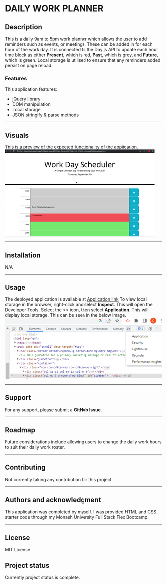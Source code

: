 # DAILY WORK PLANNER

## Description
This is a daily 9am to 5pm work planner which allows the user to add reminders such as events, or meetings. These can be added in for each hour of the work day. It is connected to the Day.js API to update each hour time block as either **Present**, which is red, **Past**, which is grey, and **Future**, which is green. Local storage is utilised to ensure that any reminders added persist on page reload.

### Features
This application features:
- jQuery library
- DOM manipulation
- Local storage
- JSON stringify & parse methods

---

## Visuals
This is a preview of the expected functionality of the application.
![Application Sample](./assets/images/05-third-party-apis-homework-demo.gif)

---

## Installation
N/A

---

## Usage
The deployed application is available at [Application link](https://christinelea.github.io/Daily-Work_planner/)
To view local storage in the browser, right-click and select **Inspect**. This will open the Developer Tools. Select the >> icon, then select **Application**. This will display local storage. This can be seen in the below image.
![Where to find local storage in the browser](./assets/images/dev-tool-one.png)

---

## Support
For any support, please submit a **GitHub Issue**.

---

## Roadmap
Future considerations include allowing users to change the daily work hours to suit their daily work roster. 

---

## Contributing
Not currently taking any contribution for this project.

---

## Authors and acknowledgment
This application was completed by myself. I was provided HTML and CSS starter code through my Monash University Full Stack Flex Bootcamp.

---

## License
MIT License

## Project status
Currently project status is complete.
